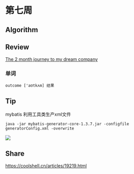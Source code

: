 # 第七周

## Algorithm
## Review
[The 2 month journey to my dream company](https://blog.usejournal.com/how-i-got-into-google-161c97913b8b)
### 单词
```
outcome ['aʊtkʌm] 结果

```
## Tip
mybatis
利用工具类生产xml文件
```
java -jar mybatis-generator-core-1.3.7.jar -configfile generatorConfig.xml -overwrite
```
![](http://cdn.xpisme.com/ok.jpg)

## Share
https://coolshell.cn/articles/19219.html
